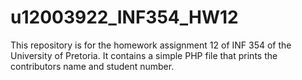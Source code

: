 # u12003922_INF354_HW12
This repository is for the homework assignment 12 of INF 354 of the University of Pretoria. It contains a simple PHP file that prints the contributors name and student number.
